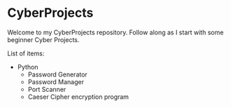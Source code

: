 # CyberProjects
Welcome to my CyberProjects repository.
Follow along as I start with some beginner Cyber Projects.

List of items:
- Python
  - Password Generator
  - Password Manager
  - Port Scanner
  - Caeser Cipher encryption program
